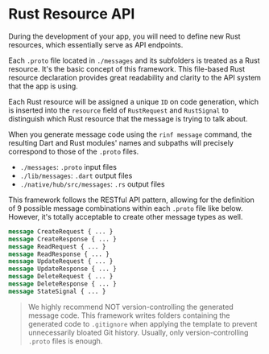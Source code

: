 # Rust Resource API

During the development of your app, you will need to define new Rust resources, which essentially serve as API endpoints.

Each `.proto` file located in `./messages` and its subfolders is treated as a Rust resource. It's the basic concept of this framework. This file-based Rust resource declaration provides great readability and clarity to the API system that the app is using.

Each Rust resource will be assigned a unique `ID` on code generation, which is inserted into the `resource` field of `RustRequest` and `RustSignal` to distinguish which Rust resource that the message is trying to talk about.

When you generate message code using the `rinf message` command, the resulting Dart and Rust modules' names and subpaths will precisely correspond to those of the `.proto` files.

- `./messages`: `.proto` input files
- `./lib/messages`: `.dart` output files
- `./native/hub/src/messages`: `.rs` output files

This framework follows the RESTful API pattern, allowing for the definition of 9 possible message combinations within each `.proto` file like below. However, it's totally acceptable to create other message types as well.

```proto
message CreateRequest { ... }
message CreateResponse { ... }
message ReadRequest { ... }
message ReadResponse { ... }
message UpdateRequest { ... }
message UpdateResponse { ... }
message DeleteRequest { ... }
message DeleteResponse { ... }
message StateSignal { ... }
```

> We highly recommend NOT version-controlling the generated message code. This framework writes folders containing the generated code to `.gitignore` when applying the template to prevent unnecessarily bloated Git history. Usually, only version-controlling `.proto` files is enough.
